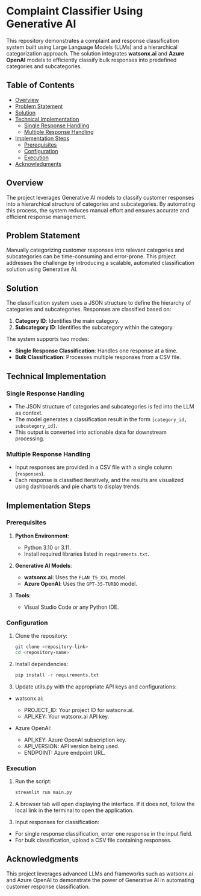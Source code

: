 # Complaint Classifier Using Generative AI

This repository demonstrates a complaint and response classification system built using Large Language Models (LLMs) and a hierarchical categorization approach. The solution integrates **watsonx.ai** and **Azure OpenAI** models to efficiently classify bulk responses into predefined categories and subcategories.

## Table of Contents
- [Overview](#overview)
- [Problem Statement](#problem-statement)
- [Solution](#solution)
- [Technical Implementation](#technical-implementation)
  - [Single Response Handling](#single-response-handling)
  - [Multiple Response Handling](#multiple-response-handling)
- [Implementation Steps](#implementation-steps)
  - [Prerequisites](#prerequisites)
  - [Configuration](#configuration)
  - [Execution](#execution)
- [Acknowledgments](#acknowledgments)

## Overview
The project leverages Generative AI models to classify customer responses into a hierarchical structure of categories and subcategories. By automating this process, the system reduces manual effort and ensures accurate and efficient response management.

## Problem Statement
Manually categorizing customer responses into relevant categories and subcategories can be time-consuming and error-prone. This project addresses the challenge by introducing a scalable, automated classification solution using Generative AI.

## Solution
The classification system uses a JSON structure to define the hierarchy of categories and subcategories. Responses are classified based on:
1. **Category ID**: Identifies the main category.
2. **Subcategory ID**: Identifies the subcategory within the category.

The system supports two modes:
- **Single Response Classification**: Handles one response at a time.
- **Bulk Classification**: Processes multiple responses from a CSV file.

## Technical Implementation
### Single Response Handling
- The JSON structure of categories and subcategories is fed into the LLM as context.
- The model generates a classification result in the form `[category_id, subcategory_id]`.
- This output is converted into actionable data for downstream processing.

### Multiple Response Handling
- Input responses are provided in a CSV file with a single column (`responses`).
- Each response is classified iteratively, and the results are visualized using dashboards and pie charts to display trends.

## Implementation Steps
### Prerequisites
1. **Python Environment**:
   - Python 3.10 or 3.11.
   - Install required libraries listed in `requirements.txt`.

2. **Generative AI Models**:
   - **watsonx.ai**: Uses the `FLAN_T5_XXL` model.
   - **Azure OpenAI**: Uses the `GPT-35-TURBO` model.

3. **Tools**:
   - Visual Studio Code or any Python IDE.

### Configuration
1. Clone the repository:
   ```bash
   git clone <repository-link>
   cd <repository-name>

2. Install dependencies:

   ```bash
   pip install -r requirements.txt

3. Update utils.py with the appropriate API keys and configurations:

- watsonx.ai:
  - PROJECT_ID: Your project ID for watsonx.ai.
  - API_KEY: Your watsonx.ai API key.

- Azure OpenAI:
  - API_KEY: Azure OpenAI subscription key.
  - API_VERSION: API version being used.
  - ENDPOINT: Azure endpoint URL.
 
### Execution

1. Run the script:

   ```bash
   streamlit run main.py

2. A browser tab will open displaying the interface. If it does not, follow the local link in the terminal to open the application.

3. Input responses for classification:

  - For single response classification, enter one response in the input field.
  - For bulk classification, upload a CSV file containing responses.

## Acknowledgments
This project leverages advanced LLMs and frameworks such as watsonx.ai and Azure OpenAI to demonstrate the power of Generative AI in automating customer response classification.
